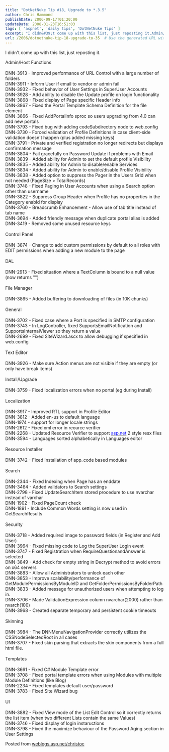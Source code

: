 ```yaml
---
title: "DotNetNuke Tip #18, Upgrade to *.3.5"
author: Chris Hammond
publishDate: 2006-09-17T01:20:00
updateDate: 2008-01-23T16:51:03
tags: [ 'aspnet', 'daily tips', 'DotNetNuke Tips' ]
excerpt: "I didn&#39;t come up with this list, just reposting it.Admin/Host FunctionsDNN-3913 - Improved performance of URL Control with a large number of foldersDNN-3911 - Inform User if email to vendor or admin failDNN-3932 - Fixed behavior of User Settings in SuperUser AccountsDNN-3928 - Add ability to disable the Update profile on login functionalityDNN-3868 - Fixed display of Page specific Header info DNN-3867 - Fixed the Portal Template Schema Definition for the file elementDNN-3866 - Fixed AddPortalInfo sproc so users upgrading from 4.0 can add new portalsDNN-3793 - Fixed bug with adding codeSubdirectory node to web.configDNN-3730 - Forced validation of Profile Definitions in case client-side validation doesn&#39;t happen (plus added missing keys)DNN-3791 - Private and verified registration no longer redirects but displays confirmation message DNN-3804 - Fail gracefully on Password Update if problems with EmailDNN-3839 - Added ability for Admin to set the default profile VisibilityDNN-3835 - Added ability for Admin to disable/enable ServicesDNN-3834 - Added ability for Admin to enable/disable Profile Visibility DNN-3838 - Added option to suppress the Pager in the Users Grid when not needed (PageSize &gt; TotalRecords)DNN-3748 - Fixed Paging in User Accounts when using a Search option other than usernameDNN-3822 - Suppress Group Header when Profile has no properties in the Category enabld for display DNN-3760 - Breadcrumb Enhancement - Allow use of tab title instead of tab nameDNN-3694 - Added friendly message when duplicate portal alias is added DNN-3419 - Removed some unused resource keysControl PanelDNN-3874 - Change to add custom permissions by default to all roles with EDIT permissions when adding a new module to the pageDALDNN-2913 - Fixed situation where a TextColumn is bound to a null value (now returns &quot;&quot;)File ManagerDNN-3865 - Added buffering to downloading of files (in 10K chunks)GeneralDNN-3702 - Fixed case where a Port is specified in SMTP configurationDNN-3743 - In LogController, fixed SupportsEmailNotification and SupportsInternalViewer so they return a valueDNN-2699 - Fixed SiteWizard.ascx to allow debugging if specified in web.configText EditorDNN-3926 - Make sure Action menus are not visible if they are empty (or only have break items)Install/UpgradeDNN-3759 - Fixed localization errors when no portal (eg during Install) LocalizationDNN-3917 - Improved RTL support in Profile EditorDNN-3812 - Added en-us to default languageDNN-1974 - support for longer locale stringsDNN-2612 - Fixed xml error in reource verifier DNN-2268 - Updated Resource Verifier to support asp.net 2 style resx filesDNN-3594 - Languages sorted alphabetically in Languages editor Resource InstallerDNN-3742 - Fixed installation of app_code based modules SearchDNN-2344 - Fixed Indexing when Page has an enddateDNN-3464 - Added validators to Search settingsDNN-2798 - Fixed UpdateSearchItem stored procedure to use nvarchar instead of varcharDNN-1902 - Fixed PageCount check DNN-1891 - Include Common Words setting is now used in GetSearchResultsSecurityDNN-3718 - Added required image to password fields (in Register and Add User)DNN-3964 - Fixed missing code to Log the SuperUser Login event DNN-3747 - Fixed Registration when RequireQuestionandAnswer is selectedDNN-3849 - Add check for empty string in Decrypt method to avoid errors on x64 serversDNN-3883 - Allow all Administrators to unlock each other DNN-3853 - Improve scalability/performance of GetModulePermissionsByModuleID and GetFolderPermissionsByFolderPathDNN-3833 - Added message for unauthorized users when attempting to log in.DNN-3706 - Made ValidationExpression column nvarchar(2000) rather than nvarch(100) DNN-3968 - Created separate temporary and persistent cookie timeoutsSkinningDNN-3984 - The DNNMenuNavigationProvider correctly utilizes the CSSNodeSelectedRoot in all casesDNN-3707 - Fixed skin parsing that extracts the skin components from a full html file. TemplatesDNN-3661 -..."
url: /2006/dotnetnuke-tip-18-upgrade-to-35  # Use the generated URL with year
---
```

<p>I didn&#39;t come up with this list, just reposting it.</p><p>Admin/Host Functions<br /><br />DNN-3913 - Improved performance of URL Control with a large number of folders<br />DNN-3911 - Inform User if email to vendor or admin fail<br />DNN-3932 - Fixed behavior of User Settings in SuperUser Accounts<br />DNN-3928 - Add ability to disable the Update profile on login functionality<br />DNN-3868 - Fixed display of Page specific Header info <br />DNN-3867 - Fixed the Portal Template Schema Definition for the file element<br />DNN-3866 - Fixed AddPortalInfo sproc so users upgrading from 4.0 can add new portals<br />DNN-3793 - Fixed bug with adding codeSubdirectory node to web.config<br />DNN-3730 - Forced validation of Profile Definitions in case client-side validation doesn&#39;t happen (plus added missing keys)<br />DNN-3791 - Private and verified registration no longer redirects but displays confirmation message <br />DNN-3804 - Fail gracefully on Password Update if problems with Email<br />DNN-3839 - Added ability for Admin to set the default profile Visibility<br />DNN-3835 - Added ability for Admin to disable/enable Services<br />DNN-3834 - Added ability for Admin to enable/disable Profile Visibility <br />DNN-3838 - Added option to suppress the Pager in the Users Grid when not needed (PageSize &gt; TotalRecords)<br />DNN-3748 - Fixed Paging in User Accounts when using a Search option other than username<br />DNN-3822 - Suppress Group Header when Profile has no properties in the Category enabld for display <br />DNN-3760 - <font size="2"></font>Breadcrumb Enhancement - Allow use of tab title instead of tab name<br />DNN-3694 - Added friendly message when duplicate portal alias is added <br />DNN-3419 - Removed some unused resource keys<br /><br />Control Panel<br /><br />DNN-3874 - Change to add custom permissions by default to all roles with EDIT permissions when adding a new module to the page<br /><br />DAL<br /><br />DNN-2913 - Fixed situation where a TextColumn is bound to a null value (now returns &quot;&quot;)<br /><br />File Manager<br /><br />DNN-3865 - Added buffering to downloading of files (in 10K chunks)<br /><br />General<br /><br />DNN-3702 - Fixed case where a Port is specified in SMTP configuration<br />DNN-3743 - In LogController, fixed SupportsEmailNotification and SupportsInternalViewer so they return a value<br />DNN-2699 - Fixed SiteWizard.ascx to allow debugging if specified in web.config<br /><br />Text Editor<br /><br />DNN-3926 - Make sure Action menus are not visible if they are empty (or only have break items)<br /><br />Install/Upgrade<br /><br />DNN-3759 - Fixed localization errors when no portal (eg during Install) <br /><br />Localization<br /><br />DNN-3917 - Improved RTL support in Profile Editor<br />DNN-3812 - Added en-us to default language<br />DNN-1974 - support for longer locale strings<br />DNN-2612 - Fixed xml error in reource verifier <br />DNN-2268 - Updated Resource Verifier to support <a href="https://asp.net/" target="_blank" title="https://asp.net" onclick="return top.js.OpenExtLink(window,event,this)"><u><font color="#0000ff">asp.net</font></u></a> 2 style resx files<br />DNN-3594 - Languages sorted alphabetically in Languages editor <br /><br />Resource Installer<br /><br />DNN-3742 - Fixed installation of app_code based modules <br /><br />Search<br /><br />DNN-2344 - Fixed Indexing when Page has an enddate<br />DNN-3464 - Added validators to Search settings<br />DNN-2798 - Fixed UpdateSearchItem stored procedure to use nvarchar instead of varchar<br />DNN-1902 - Fixed PageCount check <br />DNN-1891 - Include Common Words setting is now used in GetSearchResults<br /><br />Security<br /><br />DNN-3718 - Added required image to password fields (in Register and Add User)<br />DNN-3964 - Fixed missing code to Log the SuperUser Login event <br />DNN-3747 - Fixed Registration when RequireQuestionandAnswer is selected<br />DNN-3849 - Add check for empty string in Decrypt method to avoid errors on x64 servers<br />DNN-3883 - Allow all Administrators to unlock each other <br />DNN-3853 - Improve scalability/performance of GetModulePermissionsByModuleID and GetFolderPermissionsByFolderPath<br />DNN-3833 - Added message for unauthorized users when attempting to log in.<br />DNN-3706 - Made ValidationExpression column nvarchar(2000) rather than nvarch(100) <br />DNN-3968 - Created separate temporary and persistent cookie timeouts<br /><br />Skinning<br /><br />DNN-3984 - The DNNMenuNavigationProvider correctly utilizes the CSSNodeSelectedRoot in all cases<br />DNN-3707 - Fixed skin parsing that extracts the skin components from a full html file. <br /><br />Templates<br /><br />DNN-3661 - Fixed C# Module Template error<br />DNN-3708 - Fixed portal template errors when using Modules with multiple Module Definitions (like Blog)<br />DNN-2234 - Fixed templates default user/password <br />DNN-3783 - Fixed Site Wizard bug<br /><br />UI<br /><br />DNN-3882 - Fixed View mode of the List Edit Control so it correctly returns the list item (when two different Lists contain the same Values)<br />DNN-3746 - Fixed display of login instaructions<br />DNN-3798 - Fixed the maximize behaviour of the Password Aging section in User Settings</p> Posted from <A href="https://weblogs.asp.net/christoc/">weblogs.asp.net/christoc</a>
